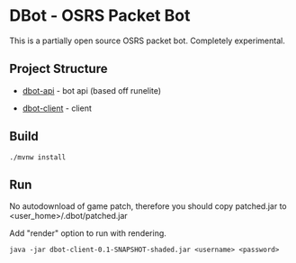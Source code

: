 
# DBot - OSRS Packet Bot

This is a partially open source OSRS packet bot. Completely experimental.

## Project Structure

- [dbot-api](/dbot-api/src/main/java/net/runelite/api) - bot api (based off runelite)

- [dbot-client](/dbot-client/src/main/java/com/dbot/client) - client

## Build

```shell script
./mvnw install
```

## Run

No autodownload of game patch, therefore you should copy
patched.jar to <user_home>/.dbot/patched.jar

Add "render" option to run with rendering.

```shell script
java -jar dbot-client-0.1-SNAPSHOT-shaded.jar <username> <password>
```

